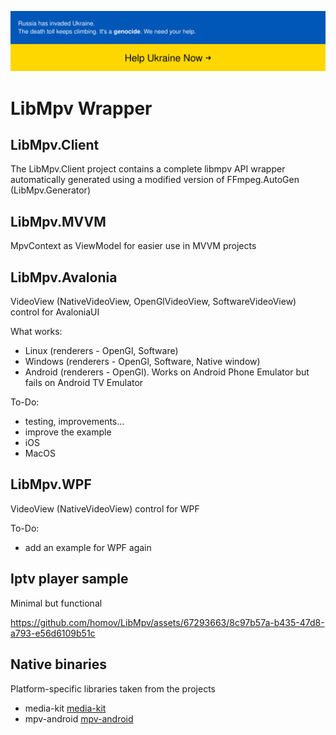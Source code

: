 [![Stand With Ukraine](https://raw.githubusercontent.com/vshymanskyy/StandWithUkraine/main/banner2-direct.svg)](https://vshymanskyy.github.io/StandWithUkraine)

LibMpv Wrapper
==============

LibMpv.Client
-------------
The LibMpv.Client project contains a complete libmpv API wrapper automatically generated using a modified version of FFmpeg.AutoGen (LibMpv.Generator)


LibMpv.MVVM
-----------
MpvContext as ViewModel for easier use in MVVM projects


LibMpv.Avalonia
---------------
VideoView (NativeVideoView, OpenGlVideoView, SoftwareVideoView) control for AvaloniaUI

What works:

- Linux (renderers - OpenGl, Software)
- Windows (renderers - OpenGl, Software, Native window)
- Android (renderers - OpenGl). Works on Android Phone Emulator but fails on Android TV Emulator

To-Do:
- testing, improvements...
- improve the example
- iOS
- MacOS


LibMpv.WPF
----------
VideoView (NativeVideoView) control for WPF

To-Do:
- add an example for WPF again

Iptv player sample
------------------
Minimal but functional

https://github.com/homov/LibMpv/assets/67293663/8c97b57a-b435-47d8-a793-e56d6109b51c



Native binaries
---------------
Platform-specific libraries taken from the projects

- media-kit [media-kit](https://github.com/media-kit/media-kit)
- mpv-android [mpv-android](https://github.com/mpv-android/mpv-android)
